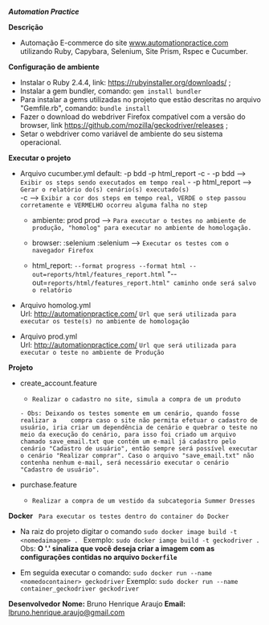 
***Automation Practice***

**Descrição**
- Automação E-commerce do site www.automationpractice.com utilizando Ruby, Capybara, Selenium, Site Prism, Rspec e Cucumber.

**Configuração de ambiente**
  - Instalar o Ruby 2.4.4, link: https://rubyinstaller.org/downloads/ ;
  - Instalar a gem bundler, comando: `gem install bundler`
  - Para instalar a gems utilizadas no projeto que estão descritas no arquivo "Gemfile.rb", comando: `bundle install`
  - Fazer o download do webdriver Firefox compatível com a versão do browser, link https://github.com/mozilla/geckodriver/releases ;
  - Setar o webdriver como variável de ambiente do seu sistema operacional.

**Executar o projeto**
  - Arquivo cucumber.yml
      default: -p bdd -p html_report -c
         - -p bdd --> `Exibir os steps sendo executados em tempo real`
         - -p html_report --> `Gerar o relatório do(s) cenário(s) executado(s)`      
          -c --> `Exibir a cor dos steps em tempo real, VERDE o step passou corretamente e VERMELHO ocorreu alguma falha no step`

     - ambiente: prod
          prod --> `Para executar o testes no ambiente de produção, "homolog" para executar no ambiente de homologação.`

     - browser: :selenium
          :selenium --> `Executar os testes com o navegador Firefox`

     - html_report: `--format progress --format html --out=reports/html/features_report.html`
               "--out=`reports/html/features_report.html" caminho onde será salvo o relatório`

  - Arquivo homolog.yml           
        Url: http://automationpractice.com/
            `Url que será utilizada para executar os teste(s) no ambiente de homologação`

  - Arquivo prod.yml           
        Url: http://automationpractice.com/
            `Url que será utilizada para executar o teste no ambiente de Produção`

**Projeto**
  - create_account.feature
       - `Realizar o cadastro no site, simula a compra de um produto`

        - Obs: Deixando os testes somente em um cenário, quando fosse realizar a    compra caso o site não permita efetuar o cadastro de usuário, iria criar um dependência de cenário e quebrar o teste no meio da execução do cenário, para isso foi criado um arquivo chamado save_email.txt que contém um e-mail já cadastro pelo cenário "Cadastro de usuário", então sempre será possível executar o cenário "Realizar comprar". Caso o arquivo "save_email.txt" não contenha nenhum e-mail, será necessário executar o cenário "Cadastro de usuário".

  - purchase.feature
      - `Realizar a compra de um vestido da subcategoria Summer Dresses`


**Docker**
  ` Para executar os testes dentro do container do Docker`

  - Na raiz do projeto digitar o comando `sudo docker image build -t <nomedaimagem> . `
    Exemplo: `sudo docker iamge build -t geckodriver .`
      Obs: **O '.' sinaliza que você deseja criar a imagem com as configurações contidas no arquivo `Dockerfile`**

  - Em seguida executar o comando: `sudo docker run --name <nomedocontainer> geckodriver`
      Exemplo: `sudo docker run --name container_geckodriver geckodriver`



**Desenvolvedor**
    **Nome:** Bruno Henrique Araujo
    **Email:** lbruno.henrique.araujo@gmail.com

